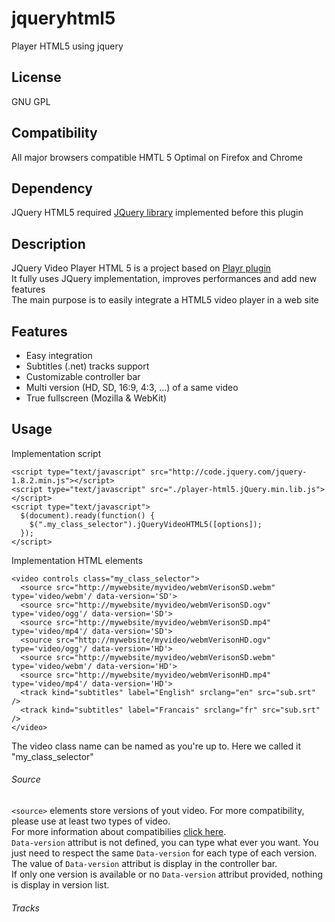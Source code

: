 jqueryhtml5
===========

Player HTML5 using jquery


License 
---
GNU GPL

Compatibility 
---
All major browsers compatible HMTL 5
Optimal on Firefox and Chrome

Dependency 
---
JQuery HTML5 required [JQuery library](http://jquery.com/ "JQuery") implemented before this plugin

Description 
---
JQuery Video Player HTML 5 is a project based on [Playr plugin](https://github.com/delphiki/Playr "Playr")
<br/>It fully uses JQuery implementation, improves performances and add new features
<br/>The main purpose is to easily integrate a HTML5 video player in a web site


Features 
---
* Easy integration
* Subtitles (.net) tracks support
* Customizable controller bar
* Multi version (HD, SD, 16:9, 4:3, ...) of a same video
* True fullscreen (Mozilla & WebKit)

Usage 
---

Implementation script

    <script type="text/javascript" src="http://code.jquery.com/jquery-1.8.2.min.js"></script>
    <script type="text/javascript" src="./player-html5.jQuery.min.lib.js"></script>
    <script type="text/javascript">
      $(document).ready(function() { 
        $(".my_class_selector").jQueryVideoHTML5([options]);
      });
    </script>

Implementation HTML elements

    <video controls class="my_class_selector">
      <source src="http://mywebsite/myvideo/webmVerisonSD.webm" type='video/webm'/ data-version='SD'>
      <source src="http://mywebsite/myvideo/webmVerisonSD.ogv" type='video/ogg'/ data-version='SD'>
      <source src="http://mywebsite/myvideo/webmVerisonSD.mp4" type='video/mp4'/ data-version='SD'>
      <source src="http://mywebsite/myvideo/webmVerisonHD.ogv" type='video/ogg'/ data-version='HD'>
      <source src="http://mywebsite/myvideo/webmVerisonSD.webm" type='video/webm'/ data-version='HD'>
      <source src="http://mywebsite/myvideo/webmVerisonHD.mp4" type='video/mp4'/ data-version='HD'>
      <track kind="subtitles" label="English" srclang="en" src="sub.srt" />
      <track kind="subtitles" label="Francais" srclang="fr" src="sub.srt" />
    </video>

The video class name can be named as you're up to. Here we called it "my_class_selector"
<br/>
###### Source
`<source>` elements store versions of yout video. For more compatibility, please use at least two types of video.<br/>
For more information about compatibilies [click here](http://en.wikipedia.org/wiki/HTML5_video "HTMLVideo").<br/>
`Data-version` attribut is not defined, you can type what ever you want. You just need to respect the same `Data-version` for each type of each version.<br/>
The value of `Data-version` attribut is display in the controller bar.<br/>
If only one version is available or no `Data-version` attribut provided, nothing is display in version list.  

###### Tracks

